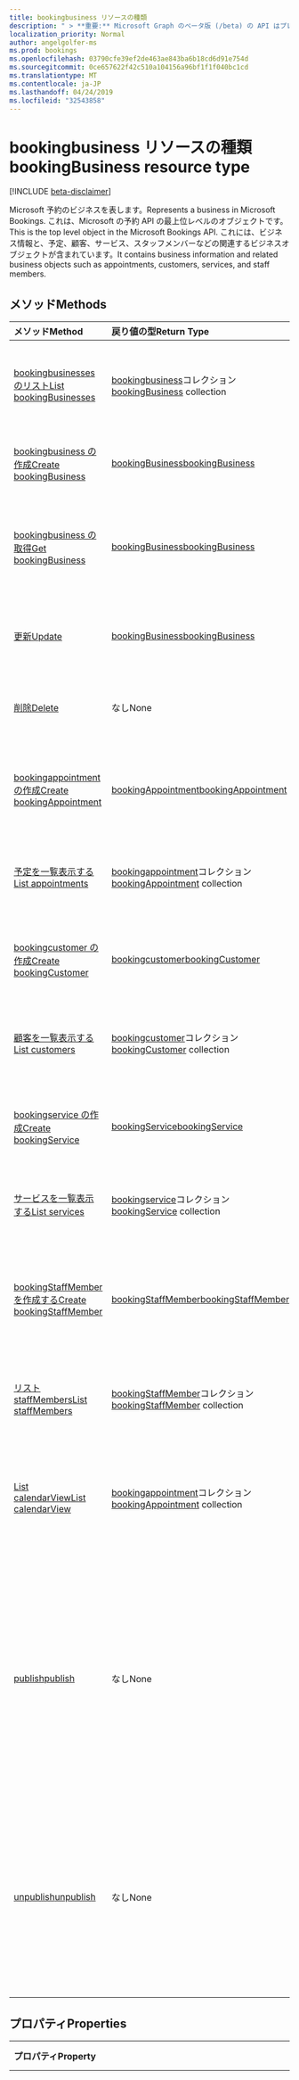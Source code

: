 ```yaml
---
title: bookingbusiness リソースの種類
description: " > **重要:** Microsoft Graph のベータ版 (/beta) の API はプレビュー中であるため、変更されることがあります。 実稼働アプリケーションでこれらの API を使用することは、サポートされていません。"
localization_priority: Normal
author: angelgolfer-ms
ms.prod: bookings
ms.openlocfilehash: 03790cfe39ef2de463ae843ba6b18cd6d91e754d
ms.sourcegitcommit: 0ce657622f42c510a104156a96bf1f1f040bc1cd
ms.translationtype: MT
ms.contentlocale: ja-JP
ms.lasthandoff: 04/24/2019
ms.locfileid: "32543858"
---
```

# <a name="bookingbusiness-resource-type"></a><span data-ttu-id="f1e5d-104">bookingbusiness リソースの種類</span><span class="sxs-lookup"><span data-stu-id="f1e5d-104">bookingBusiness resource type</span></span>

 [!INCLUDE [beta-disclaimer](../../includes/beta-disclaimer.md)]
 
<span data-ttu-id="f1e5d-105">Microsoft 予約のビジネスを表します。</span><span class="sxs-lookup"><span data-stu-id="f1e5d-105">Represents a business in Microsoft Bookings.</span></span> <span data-ttu-id="f1e5d-106">これは、Microsoft の予約 API の最上位レベルのオブジェクトです。</span><span class="sxs-lookup"><span data-stu-id="f1e5d-106">This is the top level object in the Microsoft Bookings API.</span></span> <span data-ttu-id="f1e5d-107">これには、ビジネス情報と、予定、顧客、サービス、スタッフメンバーなどの関連するビジネスオブジェクトが含まれています。</span><span class="sxs-lookup"><span data-stu-id="f1e5d-107">It contains business information and related business objects such as appointments, customers, services, and staff members.</span></span>

## <a name="methods"></a><span data-ttu-id="f1e5d-108">メソッド</span><span class="sxs-lookup"><span data-stu-id="f1e5d-108">Methods</span></span>

| <span data-ttu-id="f1e5d-109">メソッド</span><span class="sxs-lookup"><span data-stu-id="f1e5d-109">Method</span></span>           | <span data-ttu-id="f1e5d-110">戻り値の型</span><span class="sxs-lookup"><span data-stu-id="f1e5d-110">Return Type</span></span>    |<span data-ttu-id="f1e5d-111">説明</span><span class="sxs-lookup"><span data-stu-id="f1e5d-111">Description</span></span>|
|:---------------|:--------|:----------|
|[<span data-ttu-id="f1e5d-112">bookingbusinesses のリスト</span><span class="sxs-lookup"><span data-stu-id="f1e5d-112">List bookingBusinesses</span></span>](../api/bookingbusiness-list.md) | <span data-ttu-id="f1e5d-113">[bookingbusiness](bookingbusiness.md)コレクション</span><span class="sxs-lookup"><span data-stu-id="f1e5d-113">[bookingBusiness](bookingbusiness.md) collection</span></span> |<span data-ttu-id="f1e5d-114">テナント内の bookingbusiness オブジェクトのコレクションを取得します。</span><span class="sxs-lookup"><span data-stu-id="f1e5d-114">Get a collection of bookingbusiness objects in the tenant.</span></span> |
|[<span data-ttu-id="f1e5d-115">bookingbusiness の作成</span><span class="sxs-lookup"><span data-stu-id="f1e5d-115">Create bookingBusiness</span></span>](../api/bookingbusiness-post-bookingbusinesses.md) | [<span data-ttu-id="f1e5d-116">bookingBusiness</span><span class="sxs-lookup"><span data-stu-id="f1e5d-116">bookingBusiness</span></span>](bookingbusiness.md) | <span data-ttu-id="f1e5d-117">新しい Microsoft 予約ビジネスを作成します。</span><span class="sxs-lookup"><span data-stu-id="f1e5d-117">Create a new Microsoft Bookings business.</span></span> |
|[<span data-ttu-id="f1e5d-118">bookingbusiness の取得</span><span class="sxs-lookup"><span data-stu-id="f1e5d-118">Get bookingBusiness</span></span>](../api/bookingbusiness-get.md) | [<span data-ttu-id="f1e5d-119">bookingBusiness</span><span class="sxs-lookup"><span data-stu-id="f1e5d-119">bookingBusiness</span></span>](bookingbusiness.md) |<span data-ttu-id="f1e5d-120">bookingbusiness オブジェクトのプロパティとリレーションシップを読み取ります。</span><span class="sxs-lookup"><span data-stu-id="f1e5d-120">Read properties and relationships of bookingBusiness object.</span></span>|
|[<span data-ttu-id="f1e5d-121">更新</span><span class="sxs-lookup"><span data-stu-id="f1e5d-121">Update</span></span>](../api/bookingbusiness-update.md) | [<span data-ttu-id="f1e5d-122">bookingBusiness</span><span class="sxs-lookup"><span data-stu-id="f1e5d-122">bookingBusiness</span></span>](bookingbusiness.md) |<span data-ttu-id="f1e5d-123">**bookingbusiness**オブジェクトのプロパティを更新します。</span><span class="sxs-lookup"><span data-stu-id="f1e5d-123">Update properties in a **bookingBusiness** object.</span></span> |
|[<span data-ttu-id="f1e5d-124">削除</span><span class="sxs-lookup"><span data-stu-id="f1e5d-124">Delete</span></span>](../api/bookingbusiness-delete.md) | <span data-ttu-id="f1e5d-125">なし</span><span class="sxs-lookup"><span data-stu-id="f1e5d-125">None</span></span> |<span data-ttu-id="f1e5d-126">**bookingbusiness**オブジェクトを削除します。</span><span class="sxs-lookup"><span data-stu-id="f1e5d-126">Delete a **bookingBusiness** object.</span></span> |
|[<span data-ttu-id="f1e5d-127">bookingappointment の作成</span><span class="sxs-lookup"><span data-stu-id="f1e5d-127">Create bookingAppointment</span></span>](../api/bookingbusiness-post-appointments.md) |[<span data-ttu-id="f1e5d-128">bookingAppointment</span><span class="sxs-lookup"><span data-stu-id="f1e5d-128">bookingAppointment</span></span>](bookingappointment.md)| <span data-ttu-id="f1e5d-129">予定のコレクションに投稿して、新しいブックを作成します。</span><span class="sxs-lookup"><span data-stu-id="f1e5d-129">Create a new bookingAppointment by posting to the appointments collection.</span></span>|
|[<span data-ttu-id="f1e5d-130">予定を一覧表示する</span><span class="sxs-lookup"><span data-stu-id="f1e5d-130">List appointments</span></span>](../api/bookingbusiness-list-appointments.md) |<span data-ttu-id="f1e5d-131">[bookingappointment](bookingappointment.md)コレクション</span><span class="sxs-lookup"><span data-stu-id="f1e5d-131">[bookingAppointment](bookingappointment.md) collection</span></span>| <span data-ttu-id="f1e5d-132">bookingappointment オブジェクトコレクションを取得します。</span><span class="sxs-lookup"><span data-stu-id="f1e5d-132">Get a bookingAppointment object collection.</span></span>|
|[<span data-ttu-id="f1e5d-133">bookingcustomer の作成</span><span class="sxs-lookup"><span data-stu-id="f1e5d-133">Create bookingCustomer</span></span>](../api/bookingbusiness-post-customers.md) |[<span data-ttu-id="f1e5d-134">bookingcustomer</span><span class="sxs-lookup"><span data-stu-id="f1e5d-134">bookingCustomer</span></span>](bookingcustomer.md)| <span data-ttu-id="f1e5d-135">customers コレクションへの投稿により、新しい書店の顧客を作成します。</span><span class="sxs-lookup"><span data-stu-id="f1e5d-135">Create a new bookingCustomer by posting to the customers collection.</span></span>|
|[<span data-ttu-id="f1e5d-136">顧客を一覧表示する</span><span class="sxs-lookup"><span data-stu-id="f1e5d-136">List customers</span></span>](../api/bookingbusiness-list-customers.md) |<span data-ttu-id="f1e5d-137">[bookingcustomer](bookingcustomer.md)コレクション</span><span class="sxs-lookup"><span data-stu-id="f1e5d-137">[bookingCustomer](bookingcustomer.md) collection</span></span>| <span data-ttu-id="f1e5d-138">bookingcustomer オブジェクトのコレクションを取得します。</span><span class="sxs-lookup"><span data-stu-id="f1e5d-138">Get a bookingCustomer object collection.</span></span>|
|[<span data-ttu-id="f1e5d-139">bookingservice の作成</span><span class="sxs-lookup"><span data-stu-id="f1e5d-139">Create bookingService</span></span>](../api/bookingbusiness-post-services.md) |[<span data-ttu-id="f1e5d-140">bookingService</span><span class="sxs-lookup"><span data-stu-id="f1e5d-140">bookingService</span></span>](bookingservice.md)| <span data-ttu-id="f1e5d-141">サービスコレクションへの投稿により、新しい bookingservice を作成します。</span><span class="sxs-lookup"><span data-stu-id="f1e5d-141">Create a new bookingService by posting to the services collection.</span></span>|
|[<span data-ttu-id="f1e5d-142">サービスを一覧表示する</span><span class="sxs-lookup"><span data-stu-id="f1e5d-142">List services</span></span>](../api/bookingbusiness-list-services.md) |<span data-ttu-id="f1e5d-143">[bookingservice](bookingservice.md)コレクション</span><span class="sxs-lookup"><span data-stu-id="f1e5d-143">[bookingService](bookingservice.md) collection</span></span>| <span data-ttu-id="f1e5d-144">bookingservice オブジェクトのコレクションを取得します。</span><span class="sxs-lookup"><span data-stu-id="f1e5d-144">Get a bookingService object collection.</span></span>|
|[<span data-ttu-id="f1e5d-145">bookingStaffMember を作成する</span><span class="sxs-lookup"><span data-stu-id="f1e5d-145">Create bookingStaffMember</span></span>](../api/bookingbusiness-post-staffmembers.md) |[<span data-ttu-id="f1e5d-146">bookingStaffMember</span><span class="sxs-lookup"><span data-stu-id="f1e5d-146">bookingStaffMember</span></span>](bookingstaffmember.md)| <span data-ttu-id="f1e5d-147">staffMembers コレクションへの投稿によって新しい bookingStaffMember を作成します。</span><span class="sxs-lookup"><span data-stu-id="f1e5d-147">Create a new bookingStaffMember by posting to the staffMembers collection.</span></span>|
|[<span data-ttu-id="f1e5d-148">リスト staffMembers</span><span class="sxs-lookup"><span data-stu-id="f1e5d-148">List staffMembers</span></span>](../api/bookingbusiness-list-staffmembers.md) |<span data-ttu-id="f1e5d-149">[bookingStaffMember](bookingstaffmember.md)コレクション</span><span class="sxs-lookup"><span data-stu-id="f1e5d-149">[bookingStaffMember](bookingstaffmember.md) collection</span></span>| <span data-ttu-id="f1e5d-150">bookingStaffMember オブジェクトのコレクションを取得します。</span><span class="sxs-lookup"><span data-stu-id="f1e5d-150">Get a bookingStaffMember object collection.</span></span>|
|[<span data-ttu-id="f1e5d-151">List calendarView</span><span class="sxs-lookup"><span data-stu-id="f1e5d-151">List calendarView</span></span>](../api/bookingbusiness-list-calendarview.md)|<span data-ttu-id="f1e5d-152">[bookingappointment](bookingappointment.md)コレクション</span><span class="sxs-lookup"><span data-stu-id="f1e5d-152">[bookingAppointment](bookingappointment.md) collection</span></span>|<span data-ttu-id="f1e5d-153">指定した日付範囲内に発生する**bookingappointment**オブジェクトのコレクションを取得します。</span><span class="sxs-lookup"><span data-stu-id="f1e5d-153">Get the collection of **bookingAppointment** objects that occurs in the specified date range.</span></span>|
|[<span data-ttu-id="f1e5d-154">publish</span><span class="sxs-lookup"><span data-stu-id="f1e5d-154">publish</span></span>](../api/bookingbusiness-publish.md)|<span data-ttu-id="f1e5d-155">なし</span><span class="sxs-lookup"><span data-stu-id="f1e5d-155">None</span></span>|<span data-ttu-id="f1e5d-156">この業務の [スケジュール] ページを外部のお客様が利用できるようにします。</span><span class="sxs-lookup"><span data-stu-id="f1e5d-156">Make the scheduling page of this business available to external customers.</span></span> <span data-ttu-id="f1e5d-157">**isPublished**プロパティを true に、 **publicurl**プロパティを [スケジュール] ページの URL に設定します。</span><span class="sxs-lookup"><span data-stu-id="f1e5d-157">Set the **isPublished** property to true, and **publicUrl** property to the URL of the scheduling page.</span></span>|
|[<span data-ttu-id="f1e5d-158">unpublish</span><span class="sxs-lookup"><span data-stu-id="f1e5d-158">unpublish</span></span>](../api/bookingbusiness-unpublish.md)|<span data-ttu-id="f1e5d-159">なし</span><span class="sxs-lookup"><span data-stu-id="f1e5d-159">None</span></span>| <span data-ttu-id="f1e5d-160">外部のお客様がこの業務のスケジュール設定ページを使用できないようにします。</span><span class="sxs-lookup"><span data-stu-id="f1e5d-160">Make the scheduling page of this business not available to external customers.</span></span> <span data-ttu-id="f1e5d-161">**isPublished**プロパティを false に設定し、 **publicurl**プロパティを null に設定します。</span><span class="sxs-lookup"><span data-stu-id="f1e5d-161">Set the **isPublished** property to false, and **publicUrl** property to null.</span></span>|

## <a name="properties"></a><span data-ttu-id="f1e5d-162">プロパティ</span><span class="sxs-lookup"><span data-stu-id="f1e5d-162">Properties</span></span>
| <span data-ttu-id="f1e5d-163">プロパティ</span><span class="sxs-lookup"><span data-stu-id="f1e5d-163">Property</span></span>     | <span data-ttu-id="f1e5d-164">型</span><span class="sxs-lookup"><span data-stu-id="f1e5d-164">Type</span></span>   |<span data-ttu-id="f1e5d-165">説明</span><span class="sxs-lookup"><span data-stu-id="f1e5d-165">Description</span></span>|
|:---------------|:--------|:----------|
|<span data-ttu-id="f1e5d-166">address</span><span class="sxs-lookup"><span data-stu-id="f1e5d-166">address</span></span>|[<span data-ttu-id="f1e5d-167">physicalAddress</span><span class="sxs-lookup"><span data-stu-id="f1e5d-167">physicalAddress</span></span>](physicaladdress.md)|<span data-ttu-id="f1e5d-168">会社の住所。</span><span class="sxs-lookup"><span data-stu-id="f1e5d-168">The street address of the business.</span></span> <span data-ttu-id="f1e5d-169">**住所**プロパティは、 **phone**および**webSiteUrl**と共に、ビジネススケジュールページのフッターに表示されます。</span><span class="sxs-lookup"><span data-stu-id="f1e5d-169">The **address** property, together with **phone** and **webSiteUrl**, appear in the footer of a business scheduling page.</span></span>|
|<span data-ttu-id="f1e5d-170">microsoft.rtc.rgs.management.writablesettings.businesshours</span><span class="sxs-lookup"><span data-stu-id="f1e5d-170">businessHours</span></span>|<span data-ttu-id="f1e5d-171">[bookingwork hours](bookingworkhours.md)コレクション</span><span class="sxs-lookup"><span data-stu-id="f1e5d-171">[bookingWorkHours](bookingworkhours.md) collection</span></span>|<span data-ttu-id="f1e5d-172">業務の運営時間。</span><span class="sxs-lookup"><span data-stu-id="f1e5d-172">The hours of operation for the business.</span></span>|
|<span data-ttu-id="f1e5d-173">businessType</span><span class="sxs-lookup"><span data-stu-id="f1e5d-173">businessType</span></span>|<span data-ttu-id="f1e5d-174">String</span><span class="sxs-lookup"><span data-stu-id="f1e5d-174">String</span></span>|<span data-ttu-id="f1e5d-175">業務の種類。</span><span class="sxs-lookup"><span data-stu-id="f1e5d-175">The type of business.</span></span>|
|<span data-ttu-id="f1e5d-176">defaultCurrencyIso</span><span class="sxs-lookup"><span data-stu-id="f1e5d-176">defaultCurrencyIso</span></span>|<span data-ttu-id="f1e5d-177">String</span><span class="sxs-lookup"><span data-stu-id="f1e5d-177">String</span></span>|<span data-ttu-id="f1e5d-178">Microsoft の予約で勤務している通貨のコード。</span><span class="sxs-lookup"><span data-stu-id="f1e5d-178">The code for the currency that the business operates in on Microsoft Bookings.</span></span>|
|<span data-ttu-id="f1e5d-179">displayName</span><span class="sxs-lookup"><span data-stu-id="f1e5d-179">displayName</span></span>|<span data-ttu-id="f1e5d-180">String</span><span class="sxs-lookup"><span data-stu-id="f1e5d-180">String</span></span>|<span data-ttu-id="f1e5d-181">顧客とのインターフェイスとなるビジネスの名前。</span><span class="sxs-lookup"><span data-stu-id="f1e5d-181">The name of the business, which interfaces with customers.</span></span> <span data-ttu-id="f1e5d-182">この名前は、[ビジネススケジュール] ページの上部に表示されます。</span><span class="sxs-lookup"><span data-stu-id="f1e5d-182">This name appears at the top of the business scheduling page.</span></span>|
|<span data-ttu-id="f1e5d-183">email</span><span class="sxs-lookup"><span data-stu-id="f1e5d-183">email</span></span>|<span data-ttu-id="f1e5d-184">String</span><span class="sxs-lookup"><span data-stu-id="f1e5d-184">String</span></span>|<span data-ttu-id="f1e5d-185">ビジネスの電子メールアドレス。</span><span class="sxs-lookup"><span data-stu-id="f1e5d-185">The email address for the business.</span></span>|
|<span data-ttu-id="f1e5d-186">id</span><span class="sxs-lookup"><span data-stu-id="f1e5d-186">id</span></span>|<span data-ttu-id="f1e5d-187">String</span><span class="sxs-lookup"><span data-stu-id="f1e5d-187">String</span></span>|<span data-ttu-id="f1e5d-188">ビジネスの一意なプログラム id。</span><span class="sxs-lookup"><span data-stu-id="f1e5d-188">A unique programmatic identifier for the business.</span></span> <span data-ttu-id="f1e5d-189">読み取り専用。</span><span class="sxs-lookup"><span data-stu-id="f1e5d-189">Read-only.</span></span>|
|<span data-ttu-id="f1e5d-190">isPublished</span><span class="sxs-lookup"><span data-stu-id="f1e5d-190">isPublished</span></span>|<span data-ttu-id="f1e5d-191">ブール値</span><span class="sxs-lookup"><span data-stu-id="f1e5d-191">Boolean</span></span>|<span data-ttu-id="f1e5d-192">[スケジュール] ページは、外部のお客様が利用できるようになっています。</span><span class="sxs-lookup"><span data-stu-id="f1e5d-192">The scheduling page has been made available to external customers.</span></span> <span data-ttu-id="f1e5d-193">**発行**および**未発行**アクションを使用して、このプロパティを設定します。</span><span class="sxs-lookup"><span data-stu-id="f1e5d-193">Use the **publish** and **unpublish** actions to set this property.</span></span> <span data-ttu-id="f1e5d-194">読み取り専用。</span><span class="sxs-lookup"><span data-stu-id="f1e5d-194">Read-only.</span></span>|
|<span data-ttu-id="f1e5d-195">phone</span><span class="sxs-lookup"><span data-stu-id="f1e5d-195">phone</span></span>|<span data-ttu-id="f1e5d-196">String</span><span class="sxs-lookup"><span data-stu-id="f1e5d-196">String</span></span>|<span data-ttu-id="f1e5d-197">会社の電話番号。</span><span class="sxs-lookup"><span data-stu-id="f1e5d-197">The telephone number for the business.</span></span> <span data-ttu-id="f1e5d-198">[**電話**] プロパティは、[**住所**] および [ **webSiteUrl**] と共に、[ビジネススケジュール] ページのフッターに表示されます。</span><span class="sxs-lookup"><span data-stu-id="f1e5d-198">The **phone** property, together with **address** and **webSiteUrl**, appear in the footer of a business scheduling page.</span></span>|
|<span data-ttu-id="f1e5d-199">publicurl</span><span class="sxs-lookup"><span data-stu-id="f1e5d-199">publicUrl</span></span>|<span data-ttu-id="f1e5d-200">String</span><span class="sxs-lookup"><span data-stu-id="f1e5d-200">String</span></span>|<span data-ttu-id="f1e5d-201">ページの公開または[発行](../api/bookingbusiness-publish.md)を[取り消し](../api/bookingbusiness-unpublish.md)た後に設定される、[スケジュール] ページの URL。</span><span class="sxs-lookup"><span data-stu-id="f1e5d-201">The URL for the scheduling page, which is set after you [publish](../api/bookingbusiness-publish.md) or [unpublish](../api/bookingbusiness-unpublish.md) the page.</span></span> <span data-ttu-id="f1e5d-202">読み取り専用。</span><span class="sxs-lookup"><span data-stu-id="f1e5d-202">Read-only.</span></span>|
|<span data-ttu-id="f1e5d-203">schedulingPolicy</span><span class="sxs-lookup"><span data-stu-id="f1e5d-203">schedulingPolicy</span></span>|[<span data-ttu-id="f1e5d-204">bookingSchedulingPolicy</span><span class="sxs-lookup"><span data-stu-id="f1e5d-204">bookingSchedulingPolicy</span></span>](bookingschedulingpolicy.md)|<span data-ttu-id="f1e5d-205">このビジネスに対して予約を作成する方法を指定します。</span><span class="sxs-lookup"><span data-stu-id="f1e5d-205">Specifies how bookings can be created for this business.</span></span>|
|<span data-ttu-id="f1e5d-206">webSiteUrl</span><span class="sxs-lookup"><span data-stu-id="f1e5d-206">webSiteUrl</span></span>|<span data-ttu-id="f1e5d-207">String</span><span class="sxs-lookup"><span data-stu-id="f1e5d-207">String</span></span>|<span data-ttu-id="f1e5d-208">ビジネス web サイトの URL。</span><span class="sxs-lookup"><span data-stu-id="f1e5d-208">The URL of the business web site.</span></span> <span data-ttu-id="f1e5d-209">**webSiteUrl**プロパティは、[**住所**, **phone**] と共に、[ビジネススケジュール] ページのフッターに表示されます。</span><span class="sxs-lookup"><span data-stu-id="f1e5d-209">The **webSiteUrl** property, together with **address**, **phone**, appear in the footer of a business scheduling page.</span></span>|

## <a name="relationships"></a><span data-ttu-id="f1e5d-210">リレーションシップ</span><span class="sxs-lookup"><span data-stu-id="f1e5d-210">Relationships</span></span>
| <span data-ttu-id="f1e5d-211">リレーションシップ</span><span class="sxs-lookup"><span data-stu-id="f1e5d-211">Relationship</span></span> | <span data-ttu-id="f1e5d-212">型</span><span class="sxs-lookup"><span data-stu-id="f1e5d-212">Type</span></span>   |<span data-ttu-id="f1e5d-213">説明</span><span class="sxs-lookup"><span data-stu-id="f1e5d-213">Description</span></span>|
|:---------------|:--------|:----------|
|<span data-ttu-id="f1e5d-214">予定</span><span class="sxs-lookup"><span data-stu-id="f1e5d-214">appointments</span></span>|<span data-ttu-id="f1e5d-215">[bookingappointment](bookingappointment.md)コレクション</span><span class="sxs-lookup"><span data-stu-id="f1e5d-215">[bookingAppointment](bookingappointment.md) collection</span></span>| <span data-ttu-id="f1e5d-216">このビジネスのすべての予定。</span><span class="sxs-lookup"><span data-stu-id="f1e5d-216">All the appointments of this business.</span></span> <span data-ttu-id="f1e5d-217">読み取り専用。</span><span class="sxs-lookup"><span data-stu-id="f1e5d-217">Read-only.</span></span> <span data-ttu-id="f1e5d-218">Null 許容型。</span><span class="sxs-lookup"><span data-stu-id="f1e5d-218">Nullable.</span></span>|
|<span data-ttu-id="f1e5d-219">calendarView</span><span class="sxs-lookup"><span data-stu-id="f1e5d-219">calendarView</span></span>|<span data-ttu-id="f1e5d-220">[bookingappointment](bookingappointment.md)コレクション</span><span class="sxs-lookup"><span data-stu-id="f1e5d-220">[bookingAppointment](bookingappointment.md) collection</span></span>| <span data-ttu-id="f1e5d-221">指定した日付範囲内の、このビジネスの一連の予定。</span><span class="sxs-lookup"><span data-stu-id="f1e5d-221">The set of appointments of this business in a specified date range.</span></span> <span data-ttu-id="f1e5d-222">読み取り専用。</span><span class="sxs-lookup"><span data-stu-id="f1e5d-222">Read-only.</span></span> <span data-ttu-id="f1e5d-223">Null 許容型。</span><span class="sxs-lookup"><span data-stu-id="f1e5d-223">Nullable.</span></span>|
|<span data-ttu-id="f1e5d-224">ユーザー</span><span class="sxs-lookup"><span data-stu-id="f1e5d-224">customers</span></span>|<span data-ttu-id="f1e5d-225">[bookingcustomer](bookingcustomer.md)コレクション</span><span class="sxs-lookup"><span data-stu-id="f1e5d-225">[bookingCustomer](bookingcustomer.md) collection</span></span>| <span data-ttu-id="f1e5d-226">このビジネスのすべてのお客様。</span><span class="sxs-lookup"><span data-stu-id="f1e5d-226">All the customers of this business.</span></span> <span data-ttu-id="f1e5d-227">読み取り専用。</span><span class="sxs-lookup"><span data-stu-id="f1e5d-227">Read-only.</span></span> <span data-ttu-id="f1e5d-228">Null 許容型。</span><span class="sxs-lookup"><span data-stu-id="f1e5d-228">Nullable.</span></span>|
|<span data-ttu-id="f1e5d-229">サービス</span><span class="sxs-lookup"><span data-stu-id="f1e5d-229">services</span></span>|<span data-ttu-id="f1e5d-230">[bookingservice](bookingservice.md)コレクション</span><span class="sxs-lookup"><span data-stu-id="f1e5d-230">[bookingService](bookingservice.md) collection</span></span>| <span data-ttu-id="f1e5d-231">このビジネスによって提供されるすべてのサービス。</span><span class="sxs-lookup"><span data-stu-id="f1e5d-231">All the services offered by this business.</span></span> <span data-ttu-id="f1e5d-232">読み取り専用。</span><span class="sxs-lookup"><span data-stu-id="f1e5d-232">Read-only.</span></span> <span data-ttu-id="f1e5d-233">Null 許容型。</span><span class="sxs-lookup"><span data-stu-id="f1e5d-233">Nullable.</span></span>|
|<span data-ttu-id="f1e5d-234">staffMembers</span><span class="sxs-lookup"><span data-stu-id="f1e5d-234">staffMembers</span></span>|<span data-ttu-id="f1e5d-235">[bookingStaffMember](bookingstaffmember.md)コレクション</span><span class="sxs-lookup"><span data-stu-id="f1e5d-235">[bookingStaffMember](bookingstaffmember.md) collection</span></span>| <span data-ttu-id="f1e5d-236">このビジネスのサービスを提供するすべてのスタッフメンバー。</span><span class="sxs-lookup"><span data-stu-id="f1e5d-236">All the staff members that provide services in this business.</span></span> <span data-ttu-id="f1e5d-237">読み取り専用。</span><span class="sxs-lookup"><span data-stu-id="f1e5d-237">Read-only.</span></span> <span data-ttu-id="f1e5d-238">Null 許容型。</span><span class="sxs-lookup"><span data-stu-id="f1e5d-238">Nullable.</span></span>|

## <a name="json-representation"></a><span data-ttu-id="f1e5d-239">JSON 表記</span><span class="sxs-lookup"><span data-stu-id="f1e5d-239">JSON representation</span></span>

<span data-ttu-id="f1e5d-240">リソースの JSON 表記を次に示します。</span><span class="sxs-lookup"><span data-stu-id="f1e5d-240">The following is a JSON representation of the resource.</span></span>

<!-- {
  "blockType": "resource",
  "optionalProperties": [

  ],
  "@odata.type": "microsoft.graph.bookingBusiness"
}-->

```json
{
  "address": {"@odata.type": "microsoft.graph.physicalAddress"},
  "businessHours": [{"@odata.type": "microsoft.graph.bookingWorkHours"}],
  "businessType": "String",
  "defaultCurrencyIso": "String",
  "displayName": "String",
  "email": "String",
  "id": "String (identifier)",
  "isPublished": true,
  "phone": "String",
  "publicUrl": "String",
  "schedulingPolicy": {"@odata.type": "microsoft.graph.bookingSchedulingPolicy"},
  "webSiteUrl": "String"
}

```

## <a name="see-also"></a><span data-ttu-id="f1e5d-241">関連項目</span><span class="sxs-lookup"><span data-stu-id="f1e5d-241">See also</span></span>


<!-- uuid: 8fcb5dbc-d5aa-4681-8e31-b001d5168d79
2015-10-25 14:57:30 UTC -->
<!--
{
  "type": "#page.annotation",
  "description": "bookingBusiness resource",
  "keywords": "",
  "section": "documentation",
  "tocPath": "",
  "suppressions": [
    "Error: /api-reference/beta/resources/bookingbusiness.md:\r\n      Exception processing links.\r\n    System.ArgumentException: Link Definition was null. Link text: !INCLUDE [beta-disclaimer](../../includes/beta-disclaimer.md)\r\n      at ApiDoctor.Validation.DocFile.get_LinkDestinations()\r\n      at ApiDoctor.Validation.DocSet.ValidateLinks(Boolean includeWarnings, String[] relativePathForFiles, IssueLogger issues, Boolean requireFilenameCaseMatch, Boolean printOrphanedFiles)"
  ]
}
-->
